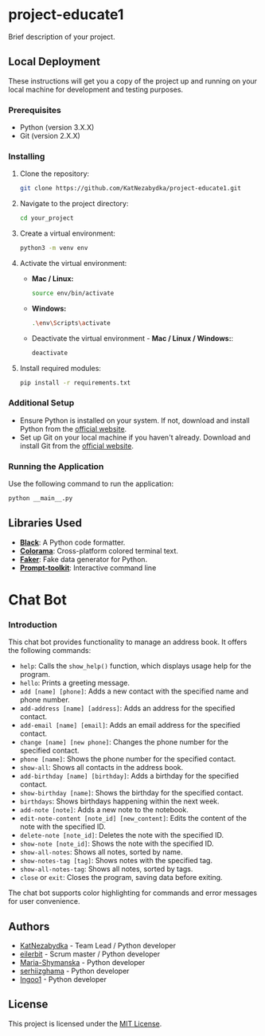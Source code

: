 # project-educate1

Brief description of your project.

## Local Deployment

These instructions will get you a copy of the project up and running on your local machine for development and testing purposes.

### Prerequisites

- Python (version 3.X.X)
- Git (version 2.X.X)

### Installing

1. Clone the repository:

    ```bash
    git clone https://github.com/KatNezabydka/project-educate1.git
    ```

2. Navigate to the project directory:

    ```bash
    cd your_project
    ```

3. Create a virtual environment:

    ```bash
    python3 -m venv env
    ```

4. Activate the virtual environment:

    - **Mac / Linux:**

        ```bash
        source env/bin/activate
        ```

    - **Windows:**

        ```bash
        .\env\Scripts\activate
        ```
   - Deactivate the virtual environment - **Mac / Linux / Windows:**:

       ```bash
       deactivate
       ```

5. Install required modules:

    ```bash
    pip install -r requirements.txt
    ```

### Additional Setup

- Ensure Python is installed on your system. If not, download and install Python from the [official website](https://www.python.org/).
- Set up Git on your local machine if you haven't already. Download and install Git from the [official website](https://git-scm.com/).

### Running the Application

Use the following command to run the application:

```bash
python __main__.py
```

## Libraries Used

- **[Black](https://github.com/psf/black)**: A Python code formatter.
- **[Colorama](https://github.com/tartley/colorama)**: Cross-platform colored terminal text.
- **[Faker](https://github.com/joke2k/faker)**: Fake data generator for Python.
- **[Prompt-toolkit](https://github.com/prompt-toolkit/python-prompt-toolkit)**: Interactive command line


# Chat Bot

### Introduction

This chat bot provides functionality to manage an address book. It offers the following commands:

- ``help``: Calls the `show_help()` function, which displays usage help for the program.
- ``hello``: Prints a greeting message.
- ``add [name] [phone]``: Adds a new contact with the specified name and phone number.
- ``add-address [name] [address]``: Adds an address for the specified contact.
- ``add-email [name] [email]``: Adds an email address for the specified contact.
- ``change [name] [new phone]``: Changes the phone number for the specified contact.
- ``phone [name]``: Shows the phone number for the specified contact.
- ``show-all``: Shows all contacts in the address book.
- ``add-birthday [name] [birthday]``: Adds a birthday for the specified contact.
- ``show-birthday [name]``: Shows the birthday for the specified contact.
- ``birthdays``: Shows birthdays happening within the next week.
- ``add-note [note]``: Adds a new note to the notebook.
- ``edit-note-content [note_id] [new_content]``: Edits the content of the note with the specified ID.
- ``delete-note [note_id]``: Deletes the note with the specified ID.
- ``show-note [note_id]``: Shows the note with the specified ID.
- ``show-all-notes``: Shows all notes, sorted by name.
- ``show-notes-tag [tag]``: Shows notes with the specified tag.
- ``show-all-notes-tag``: Shows all notes, sorted by tags.
- ``close`` or ``exit``: Closes the program, saving data before exiting.

The chat bot supports color highlighting for commands and error messages for user convenience.


## Authors

- [KatNezabydka](https://github.com/KatNezabydka) - Team Lead / Python developer
- [eilerbit](https://github.com/eilerbit) - Scrum master / Python developer
- [Maria-Shymanska](https://github.com/Maria-Shymanska) - Python developer
- [serhiizghama](https://github.com/serhiizghama) - Python developer
- [Ingoo1](https://github.com/Ingoo1) - Python developer

## License

This project is licensed under the [MIT License](https://github.com/KatNezabydka/project-educate1).